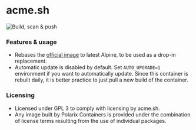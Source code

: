 # acme.sh

![Build, scan & push](https://github.com/Polarix-Containers/acme.sh/actions/workflows/build.yml/badge.svg)

### Features & usage
- Rebases the [official image](https://github.com/acmesh-official/acme.sh/wiki/Run-acme.sh-in-docker) to latest Alpine, to be used as a drop-in replacement.
- Automatic update is disabled by default. Set `AUTO_UPGRADE=1` environment if you want to automatically update. Since this container is rebuilt daily, it is better practice to just pull a new build of the container.

### Licensing
- Licensed under GPL 3 to comply with licensing by acme.sh.
- Any image built by Polarix Containers is provided under the combination of license terms resulting from the use of individual packages.

